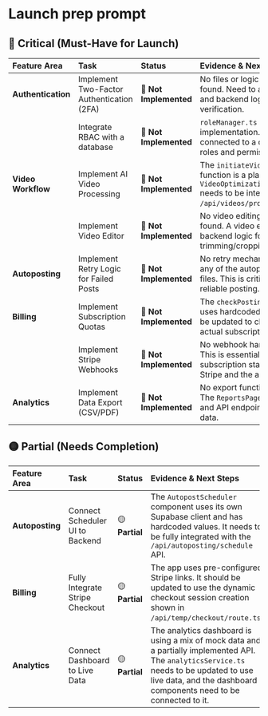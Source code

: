# Launch prep prompt
## 🔴 Critical (Must-Have for Launch)

| Feature Area | Task | Status | Evidence & Next Steps |
| :--- | :--- | :--- | :--- |
| **Authentication** | Implement Two-Factor Authentication (2FA) | 🔴 **Not Implemented** | No files or logic for 2FA were found. Need to add UI for setup, and backend logic for code verification. |
| | Integrate RBAC with a database | 🔴 **Not Implemented** | `roleManager.ts` is an in-memory implementation. It needs to be connected to a database to persist roles and permissions. |
| **Video Workflow** | Implement AI Video Processing | 🔴 **Not Implemented** | The `initiateVideoProcessing` function is a placeholder. The `VideoOptimizationAnalysisService` needs to be integrated with the `/api/videos/process` route. |
| | Implement Video Editor | 🔴 **Not Implemented** | No video editing features were found. A video editor UI and backend logic for trimming/cropping are required. |
| **Autoposting** | Implement Retry Logic for Failed Posts | 🔴 **Not Implemented** | No retry mechanism was found in any of the autoposting-related files. This is critical for ensuring reliable posting. |
| **Billing** | Implement Subscription Quotas | 🔴 **Not Implemented** | The `checkPostingLimits` function uses hardcoded limits. It needs to be updated to check the user's actual subscription plan. |
| | Implement Stripe Webhooks | 🔴 **Not Implemented** | No webhook handler was found. This is essential for syncing subscription status between Stripe and the application. |
| **Analytics** | Implement Data Export (CSV/PDF) | 🔴 **Not Implemented** | No export functionality was found. The `ReportsPage` needs buttons and API endpoints for exporting data. |

## 🟡 Partial (Needs Completion)

| Feature Area | Task | Status | Evidence & Next Steps |
| :--- | :--- | :--- | :--- |
| **Autoposting** | Connect Scheduler UI to Backend | 🟡 **Partial** | The `AutopostScheduler` component uses its own Supabase client and has hardcoded values. It needs to be fully integrated with the `/api/autoposting/schedule` API. |
| **Billing** | Fully Integrate Stripe Checkout | 🟡 **Partial** | The app uses pre-configured Stripe links. It should be updated to use the dynamic checkout session creation shown in `/api/temp/checkout/route.ts`. |
| **Analytics** | Connect Dashboard to Live Data | 🟡 **Partial** | The analytics dashboard is using a mix of mock data and a partially implemented API. The `analyticsService.ts` needs to be updated to use live data, and the dashboard components need to be connected to it. |

